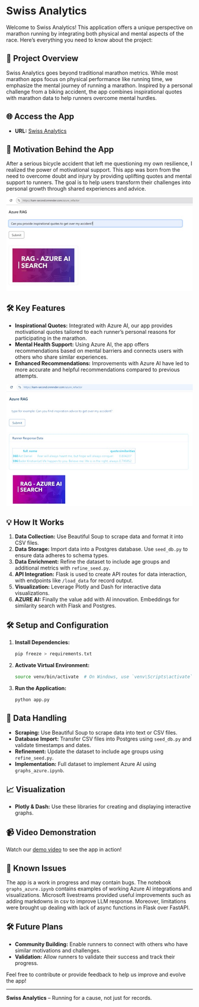 # Swiss Analytics

Welcome to Swiss Analytics! This application offers a unique perspective on marathon running by integrating both physical and mental aspects of the race. Here’s everything you need to know about the project:

## 🚀 Project Overview

Swiss Analytics goes beyond traditional marathon metrics. While most marathon apps focus on physical performance like running time, we emphasize the mental journey of running a marathon. Inspired by a personal challenge from a biking accident, the app combines inspirational quotes with marathon data to help runners overcome mental hurdles.

## 🌐 Access the App

- **URL:** [Swiss Analytics](https://kam-second.onrender.com/)

## 📜 Motivation Behind the App

After a serious bicycle accident that left me questioning my own resilience, I realized the power of motivational support. This app was born from the need to overcome doubt and injury by providing uplifting quotes and mental support to runners. The goal is to help users transform their challenges into personal growth through shared experiences and advice.

![alt text](kam/static/assets/images/azure_cover.jpg)

## 🛠️ Key Features

- **Inspirational Quotes:** Integrated with Azure AI, our app provides motivational quotes tailored to each runner’s personal reasons for participating in the marathon.
- **Mental Health Support:** Using Azure AI, the app offers recommendations based on mental barriers and connects users with others who share similar experiences.
- **Enhanced Recommendations:** Improvements with Azure AI have led to more accurate and helpful recommendations compared to previous attempts.

![alt text](kam/static/assets/images/azure_result.jpg)

## 💡 How It Works

1. **Data Collection:** Use Beautiful Soup to scrape data and format it into CSV files.
2. **Data Storage:** Import data into a Postgres database. Use `seed_db.py` to ensure data adheres to schema types.
3. **Data Enrichment:** Refine the dataset to include age groups and additional metrics with `refine_seed.py`.
4. **API Integration:** Flask is used to create API routes for data interaction, with endpoints like `/load_data` for record output.
5. **Visualization:** Leverage Plotly and Dash for interactive data visualizations.
6. **AZURE AI:** Finally the value add with AI innovation.  Embeddings for
similarity search with Flask and Postgres.

## 🛠️ Setup and Configuration

1. **Install Dependencies:**
   ```bash
   pip freeze > requirements.txt
   ```
2. **Activate Virtual Environment:**
   ```bash
   source venv/bin/activate  # On Windows, use `venv\Scripts\activate`
   ```
3. **Run the Application:**
   ```bash
   python app.py
   ```

## 🔄 Data Handling

- **Scraping:** Use Beautiful Soup to scrape data into text or CSV files.
- **Database Import:** Transfer CSV files into Postgres using `seed_db.py` and validate timestamps and dates.
- **Refinement:** Update the dataset to include age groups using `refine_seed.py`.
- **Implementation:** Full dataset to implement Azure AI using `graphs_azure.ipynb`.

## 📈 Visualization

- **Plotly & Dash:** Use these libraries for creating and displaying interactive graphs.

## 📹 Video Demonstration

Watch our [demo video](https://drive.google.com/file/d/1803szzAFOaZnbmmcTiGDK0iUmWEitYHW/view?usp=drive_link) to see the app in action!

## 🚧 Known Issues

The app is a work in progress and may contain bugs. The notebook `graphs_azure.ipynb` contains examples of working Azure AI integrations and visualizations.
Microsoft livestreams provided useful improvements such as adding markdowns in
csv to improve LLM response.  Moreover, limitations were brought up dealing with
lack of async functions in Flask over FastAPI.

## 🛠️ Future Plans

- **Community Building:** Enable runners to connect with others who have similar motivations and challenges.
- **Validation:** Allow runners to validate their success and track their progress.

Feel free to contribute or provide feedback to help us improve and evolve the app!

---

**Swiss Analytics** – Running for a cause, not just for records.


